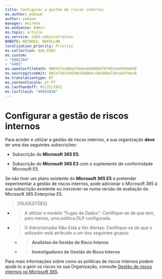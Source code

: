 ```yaml
---
title: Configurar a gestão de riscos internos
ms.author: pebaum
author: pebaum
manager: mnirkhe
ms.audience: Admin
ms.topic: article
ms.service: o365-administration
ROBOTS: NOINDEX, NOFOLLOW
localization_priority: Priority
ms.collection: Adm_O365
ms.custom:
- "9002284"
- "4405"
ms.openlocfilehash: 90655fea0b8a7debabdd986bf0f89244d509e8d9
ms.sourcegitcommit: 605a73b159d30634b064c1b63b0e734ceb3fdec8
ms.translationtype: HT
ms.contentlocale: pt-PT
ms.lasthandoff: 01/25/2021
ms.locfileid: "49951836"
---
```

# <a name="set-up-insider-risk-management"></a>Configurar a gestão de riscos internos

Para aceder e utilizar a gestão de riscos internos, a sua organização **deve** ter uma das seguintes subscrições:

- Subscrição do **Microsoft 365 E5**.

- Subscrição do **Microsoft 365 E3** com o suplemento de conformidade Microsoft E5.

Se não tiver um plano existente do **Microsoft 365 E5** e pretender experimentar a gestão de riscos internos, pode adicionar o Microsoft 365 à sua subscrição existente ou inscrever-se numa versão de avaliação do Microsoft 365 Enterprise E5.

> [!SUGESTÕES]
- > A utilizar o modelo "Fugas de Dados": Certifique-se de que tem, pelo menos, uma política DLP configurada.
- > O Administrador Não Está a Ver Alertas: Certifique-se de que o utilizador está atribuído a um dos seguintes grupos:
    - >**Analistas de Gestão de Risco Interno**
    - >**Investigadores de Gestão de Risco Interno**

Para mais informações sobre como as políticas de riscos internos podem ajudá-lo a gerir os riscos na sua Organização, consulte [Gestão de riscos internos no Microsoft 365](https://go.microsoft.com/fwlink/?linkid=2123907).
